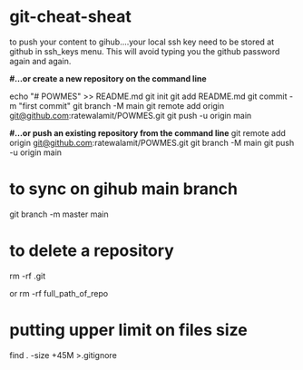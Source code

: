 # git-cheat-sheat

to push your content to gihub....your local ssh key need to be stored at github in ssh_keys menu. This will avoid typing you the github password again and again.



**#…or create a new repository on the command line**

echo "# POWMES" >> README.md
git init
git add README.md
git commit -m "first commit"
git branch -M main
git remote add origin git@github.com:ratewalamit/POWMES.git
git push -u origin main



**#…or push an existing repository from the command line**
git remote add origin git@github.com:ratewalamit/POWMES.git
git branch -M main
git push -u origin main


# to sync on gihub main branch
git branch -m master main 


# to delete a repository
rm -rf .git



or rm -rf full_path_of_repo

# putting upper limit on files size
find . -size +45M >.gitignore

